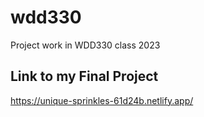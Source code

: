 # wdd330
Project work in WDD330 class 2023
## Link to my Final Project 
https://unique-sprinkles-61d24b.netlify.app/